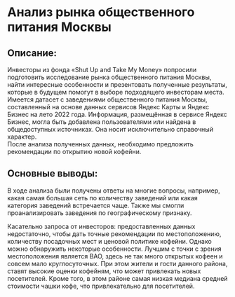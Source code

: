 # Анализ рынка общественного питания Москвы
## Описание: 
Инвесторы из фонда «Shut Up and Take My Money» попросили подготовить исследование рынка общественного питания Москвы, найти интересные особенности и презентовать полученные результаты, которые в будущем помогут в выборе подходящего инвесторам места.  
Имеется датасет с заведениями общественного питания Москвы, составленный на основе данных сервисов Яндекс Карты и Яндекс Бизнес на лето 2022 года. Информация, размещённая в сервисе Яндекс Бизнес, могла быть добавлена пользователями или найдена в общедоступных источниках. Она носит исключительно справочный характер.  
После анализа полученных данных, необходимо предложить рекомендации по открытию новой кофейни. 

## Основные выводы:
В ходе анализа были получены ответы на многие вопросы, например, какая самая большая сеть по количеству заведений или какая категория заведений встречается чаще. Также мы смогли проанализировать заведения по географическому признаку. 

Касательно запроса от инвесторов: предоставленных данных недостаточно, чтобы дать точные рекомендации по местоположению, количеству посадочных мест и ценовой политике кофейни. Однако можно обнаружить некоторые особенности.
Лучшим с точки с зрения местоположения является ВАО, здесь не так много открытых кофеен и совсем мало круглосуточных. При этом жители и гости данного района, ставят высокие оценки кофейням, что может привлекать новых посетителей. Кроме того, в этом районе самая низкая медиана средней стоимости чашки кофе, что привлекательно для посетителей.
